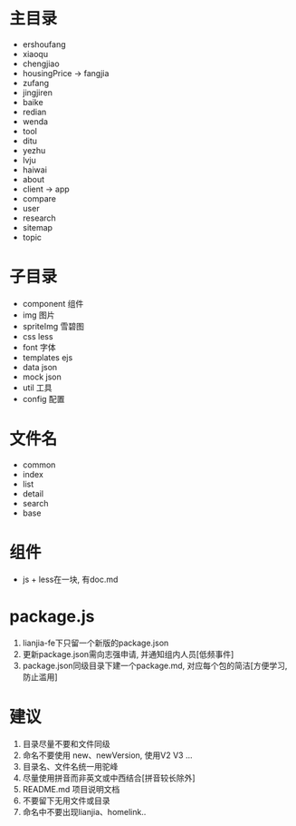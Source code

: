 # 主目录

* ershoufang
* xiaoqu
* chengjiao
* housingPrice -> fangjia
* zufang
* jingjiren
* baike
* redian
* wenda
* tool
* ditu
* yezhu
* lvju
* haiwai
* about
* client -> app
* compare
* user
* research
* sitemap
* topic


# 子目录

* component     组件
* img           图片
* spriteImg     雪碧图
* css           less
* font          字体
* templates     ejs
* data          json
* mock          json
* util          工具
* config        配置


# 文件名

* common
* index
* list
* detail
* search
* base


# 组件

* js + less在一块, 有doc.md


# package.js

1. lianjia-fe下只留一个新版的package.json
2. 更新package.json需向志强申请, 并通知组内人员[低频事件]
3. package.json同级目录下建一个package.md, 对应每个包的简洁[方便学习, 防止滥用]


# 建议

1. 目录尽量不要和文件同级
2. 命名不要使用 new、newVersion, 使用V2 V3 ...
3. 目录名、文件名统一用驼峰
4. 尽量使用拼音而非英文或中西结合[拼音较长除外]
5. README.md 项目说明文档
6. 不要留下无用文件或目录
7. 命名中不要出现lianjia、homelink..